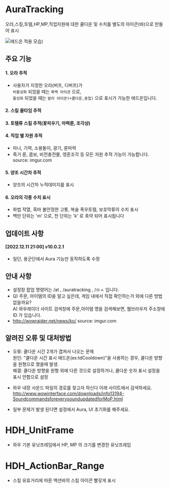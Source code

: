 # AuraTracking
오라,스킬,토템,HP,MP,직업자원에 대한 쿨다운 및 수치를 별도의 아이콘(바)으로 만들어 표시

![애드온 적용 모습](https://i.imgur.com/ZvBBppA.png))

## 주요 기능

#### 1. 오라 추적
 - 사용자가 지정한 오라(버프, 디버프)가 </br>`비활성화` 되었을 때는 `흑백 아이콘` 으로,</br> `활성화` 되었을 때는 `컬러 아이콘(+쿨다운,중첩)` 으로 표시가 가능한 애드온입니다.

#### 2. 스킬 쿨타임 추적 

#### 3. 토템류 스킬 추적(꽃피우기, 마력룬, 조각상)

#### 4. 직업 별 자원 추적 
- 마나, 기력, 소용돌이, 광기, 룬마력
- 죽기 룬, 콤보, 비전충전몰, 영혼조각 등 모든 자원 추적 가능이 가능합니다.
source: imgur.com

#### 5. 양조 시간차 추적
- 양조의 시간차 누적데미지를 표시

#### 6. 오라의 각종 수치 표시
- 화법 작열, 흑마 불안정한 고통, 복술 폭우토템, 보호막류의 수치 표시</br>
- 백만 단위는 'm' 으로, 천 단위는 'k' 로 축약 되어 표시됩니다

## 업데이트 사항

#### [2022.12.11 21:00] v10.0.2.1
- 일단, 용군단에서 Aura 기능만 동작하도록 수정


## 안내 사항

- 설정창 팝업 명령어는 /at , /auratracking , /ㅁㅅ 입니다.
- Q) 주문, 아이템의 ID을 알고 싶은데, 게임 내에서 직접 확인하는거 외에 다른 방법 없을까요? <br/>
A) 와우레이더 사이트 검색창에 주문,아이템 명을 검색해보면, 웹브라우저 주소창에 ID 가 있습니다.
- http://wowraider.net/news/ko/
source: imgur.com


## 알려진 오류 및 대처방법 

- 오류: 쿨다운 시간 2개가 겹쳐서 나오는 문제 
<br/> 원인: "쿨다운 시간 표시 애드온(ex:tdCooldown)"을 사용하는 경우, 쿨다운 방향을 원형으로 했을때 발생.
<br/> 해결: 쿨다운 방향을 원형 외에 다른 것으로 설정하거나, 쿨다운 숫자 표시 설정을 표시 안함으로 설정

- 와우 내장 사운드 파일의 경로를 찾고자 하신다 아래 사이트에서 검색하세요.
<br/> http://www.wowinterface.com/downloads/info13194-SoundcommandsforeverysoundupdatedforMoP.html

- 일부 문제가 발생 된다면 설정에서 Aura, UI 초기화를 해주세요.

# HDH_UnitFrame
- 와우 기본 유닛프레임에서 HP, MP 의 크기를 변경한 유닛프레임

# HDH_ActionBar_Range
- 스킬 유효거리에 따른 액션바의 스킬 아이콘 빨갛게 표시
